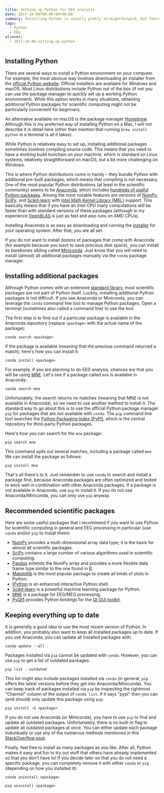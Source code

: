 ```yaml
---
title: Setting up Python for EEG analysis
date: 2017-10-09T00:00:00+00:00
summary: Installing Python is usually pretty straightforward, but there are some gotchas when setting up Python for scientific computing. In this post, I describe pros and cons of various installation methods (and recommend one particular option for EEG analysis).
tags:
  - Python
  - EEG
aliases:
  - 2017-10-09-setting-up-python
---
```


## Installing Python
There are several ways to install a Python environment on your computer. For example, the most obvious way involves downloading an installer from the [official Python website](https://www.python.org/). Official installers are available for Windows and macOS. Most Linux distributions include Python out of the box (if not you can use the package manager to quickly set up a working Python environment). While this option works in many situations, obtaining additional Python packages for scientific computing might not be particularly convenient for beginners.

An alternative available on macOS is the package manager [Homebrew](https://brew.sh/). Although this is my preferred way of installing Python on a Mac, I will not describe it in detail here (other than mention that running `brew install python` in a terminal is all it takes).

While Python is relatively easy to set up, installing additional packages sometimes involves compiling source code. This means that you need to have a working build toolchain on your machine, which is standard on Linux systems, relatively straightforward on macOS, but a bit more challenging on Windows.

This is where Python distributions come in handy &ndash; they bundle Python with additional pre-built packages, which means that compiling is not necessary. One of the most popular Python distributions (at least in the scientific community) seems to be [Anaconda](https://www.anaconda.com/distribution/), which includes [hundreds of useful Python packages](https://anaconda.org/anaconda/repo). Among the most notable features are versions of [NumPy](http://www.numpy.org/), [SciPy](https://www.scipy.org/scipylib/index.html), and [Scikit-learn](http://scikit-learn.org/stable/) with [Intel Math Kernel Library (MKL)](https://software.intel.com/mkl) support. This basically means that if you have an Intel CPU many computations will be faster than with standard versions of these packages (although in my experience [OpenBLAS](https://www.openblas.net) is just as fast and also runs on AMD CPUs).

Installing Anaconda is as easy as downloading and running the [installer](https://www.anaconda.com/distribution/) for your operating system. After that, you are all set.

If you do not want to install dozens of packages that come with Anaconda (for example because you want to save precious disk space), you can install its barebones sibling called [Miniconda](https://conda.io/miniconda.html). Just know that you will need to install (almost) all additional packages manually via the `conda` package manager.

## Installing additional packages
Although Python comes with an extensive [standard library](https://docs.python.org/3/library/index.html), most scientific packages are not part of Python itself. Luckily, installing additional Python packages is not difficult. If you use Anaconda or Miniconda, you can leverage the `conda` command line tool to manage Python packages. Open a terminal (sometimes also called a command line) to use the tool.

The first step is to find out if a particular package is available in the Anaconda repository (replace `<package>` with the actual name of the package):

```
conda search <package>
```

If the package is available (meaning that the previous command returned a match), here's how you can install it:

```
conda install <package>
```

For example, if you are planning to do EEG analysis, chances are that you will be using [MNE](https://mne.tools). Let's see if a package called `mne` is available in Anaconda:

```
conda search mne
```

Unfortunately, the search returns no matches (meaning that MNE is not available in Anaconda), so we need to use another method to install it. The standard way to go about this is to use the official Python package manager `pip` for packages that are not available with `conda`. The `pip` command line tool searches the [Python Packaging Index (PyPI)](https://pypi.python.org/pypi), which is the central repository for third-party Python packages.

Here's how you can search for the `mne` package:

```
pip search mne
```

This command spits out several matches, including a package called `mne`. We can install the package as follows:

```
pip install mne
```

That's all there's to it. Just remember to use `conda` to search and install a package first, because Anaconda packages are often optimized and tested to work well in combination with other Anaconda packages. If a package is not available in Anaconda, use `pip` to install it. If you do not use Anaconda/Miniconda, you can only use `pip` anyway.

## Recommended scientific packages
Here are some useful packages that I recommend if you want to use Python for scientific computing in general and EEG processing in particular (use `conda` and/or `pip` to install them):

- [NumPy](http://www.numpy.org/) provides a multi-dimensional array data type; it is the basis for almost all scientific packages.
- [SciPy](https://www.scipy.org/scipylib/index.html) contains a large number of various algorithms used in scientific computing.
- [Pandas](http://pandas.pydata.org/) extends the NumPy array and provides a more flexible data frame type similar to the one found in [R](https://www.r-project.org/).
- [Matplotlib](https://matplotlib.org/) is the most popular package to create all kinds of plots in Python.
- [IPython](https://ipython.org/) is an enhanced interactive Python shell.
- [Scikit-learn](http://scikit-learn.org/stable/) is a powerful machine learning package for Python.
- [MNE](http://martinos.org/mne/stable/index.html) is a package for EEG/MEG processing.
- [PyQt5](https://www.riverbankcomputing.com/software/pyqt/intro) provides Python bindings for the [Qt GUI toolkit](https://www.qt.io/).

## Keeping everything up to date
It is generally a good idea to use the most recent version of Python. In addition, you probably also want to keep all installed packages up to date. If you use Anaconda, you can update all installed packages with:

```
conda update --all
```

Packages installed via `pip` cannot be updated with `conda`. However, you can use `pip` to get a list of outdated packages:

```
pip list --outdated
```

This list might also include packages installed via `conda` (in general, `pip` offers the latest versions before they get into Anaconda/Miniconda). You can keep track of packages installed via `pip` by inspecting the rightmost "Channel" column of the output of `conda list`. If it says "pypi" then you can (and should) only update this package using `pip`:

```
pip install -U <package>
```

If you do not use Anaconda (or Miniconda), you have to use `pip` to find and update all outdated packages. Unfortunately, there is no built-in flag to update all outdated packages at once. You can either update each package individually or use any of the numerous methods mentioned in this [StackOverflow post](https://stackoverflow.com/questions/2720014/upgrading-all-packages-with-pip).

Finally, feel free to install as many packages as you like. After all, Python makes it easy and fun to try out stuff that others have already implemented so that you don't have to! If you decide later on that you do not need a specific package, you can completely remove it with either `conda` or `pip` (depending on how you installed it):

```
conda uninstall <package>
```

```
pip uninstall <package>
```